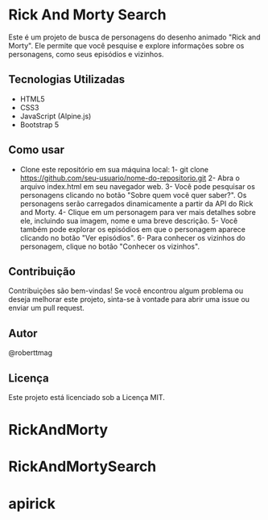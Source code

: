 # Rick And Morty Search
Este é um projeto de busca de personagens do desenho animado "Rick and Morty". Ele permite que você pesquise e explore informações sobre os personagens, como seus episódios e vizinhos.

## Tecnologias Utilizadas
- HTML5
- CSS3
- JavaScript (Alpine.js)
- Bootstrap 5
## Como usar
- Clone este repositório em sua máquina local:
1- git clone https://github.com/seu-usuario/nome-do-repositorio.git
2- Abra o arquivo index.html em seu navegador web.
3- Você pode pesquisar os personagens clicando no botão "Sobre quem você quer saber?". Os personagens serão carregados dinamicamente a partir da API do Rick and Morty.
4- Clique em um personagem para ver mais detalhes sobre ele, incluindo sua imagem, nome e uma breve descrição.
5- Você também pode explorar os episódios em que o personagem aparece clicando no botão "Ver episódios".
6- Para conhecer os vizinhos do personagem, clique no botão "Conhecer os vizinhos".
## Contribuição
Contribuições são bem-vindas! Se você encontrou algum problema ou deseja melhorar este projeto, sinta-se à vontade para abrir uma issue ou enviar um pull request.

## Autor
@roberttmag

## Licença
Este projeto está licenciado sob a Licença MIT.


# RickAndMorty
# RickAndMortySearch
# apirick
